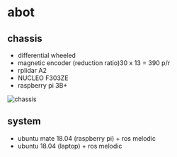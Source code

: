 # abot

## chassis
- differential wheeled
- magnetic encoder (reduction ratio)30 x 13 = 390 p/r
- rplidar A2
- NUCLEO F303ZE
- raspberry pi 3B+

![chassis](https://img.alicdn.com/imgextra/i3/723377223/O1CN01MMJ1tv23EBLUCIBpj_!!723377223.jpg)

## system
- ubuntu mate 18.04 (raspberry pi) + ros melodic
- ubuntu 18.04 (laptop) + ros melodic
